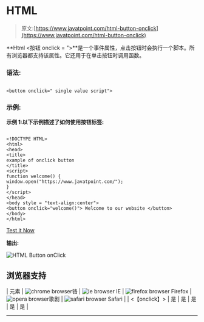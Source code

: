 # HTML

> 原文:[https://www.javatpoint.com/html-button-onclick](https://www.javatpoint.com/html-button-onclick)

**Html <按钮 onclick = ">**是一个事件属性，点击按钮时会执行一个脚本。所有浏览器都支持该属性。它还用于在单击按钮时调用函数。

### 语法:

```

<button onclick=" single value script">

```

### 示例:

**示例 1:以下示例描述了如何使用按钮标签:**

```

<!DOCTYPE HTML> 
<html> 
<head>  
<title> 
example of onclick button
</title> 
<script> 
function welcome() { 
window.open("https://www.javatpoint.com/");
} 
</script> 
</head> 
<body style = "text-align:center"> 
<button onclick="welcome()"> Welcome to our website </button>         
</body> 
</html>       

```

[Test it Now](https://www.javatpoint.com/oprweb/test.jsp?filename=html-button-onclick)

**输出:**

![HTML Button onClick](../Images/bf6581e4d2ec66b560812b526123e0ba.png)

## 浏览器支持

| 元素 | ![chrome browser](../Images/4fbdc93dc2016c5049ed108e7318df19.png)铬 | ![ie browser](../Images/83dd23df1fe8373fd5bf054b2c1dd88b.png) IE | ![firefox browser](../Images/4f001fff393888a8a807ed29b28145d1.png) Firefox | ![opera browser](../Images/6cad4a592cc69a052056a0577b4aac65.png)歌剧 | ![safari browser](../Images/a0f6a9711a92203c5dc5c127fe9c9fca.png) Safari |
| <【onclick】> | 是 | 是 | 是 | 是 | 是 |

* * *